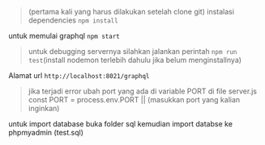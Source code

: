 >(pertama kali yang harus dilakukan setelah clone git) instalasi dependencies `npm install`

untuk memulai graphql  `npm start` 
>untuk debugging servernya silahkan jalankan perintah `npm run test`(install nodemon terlebih dahulu jika belum menginstallnya)

Alamat url `http://localhost:8021/graphql` 
>jika terjadi error ubah port yang ada di variable PORT di file server.js 
const PORT = process.env.PORT || (masukkan port yang kalian inginkan)

untuk import database buka folder sql kemudian import databse ke phpmyadmin (test.sql)
